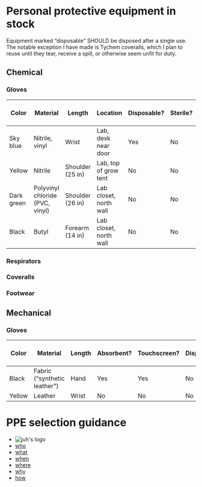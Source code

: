 <!DOCTYPE html>
<html xmlns="http://www.w3.org/1999/xhtml" lang="" xml:lang="">
	<head>
		<meta charset="utf-8" />
		<meta name="generator" content="pandoc" />
		<meta name="viewport" content="width=device-width, initial-scale=1.0, user-scalable=yes" />
										<title>PPE inventory | juh</title>
		<style>
			code{white-space: pre-wrap;}
span.smallcaps{font-variant: small-caps;}
div.columns{display: flex; gap: min(4vw, 1.5em);}
div.column{flex: auto; overflow-x: auto;}
div.hanging-indent{margin-left: 1.5em; text-indent: -1.5em;}
ul.task-list{list-style: none;}
ul.task-list li input[type="checkbox"] {
  width: 0.8em;
  margin: 0 0.8em 0.2em -1.6em;
  vertical-align: middle;
}
.display.math{display: block; text-align: center; margin: 0.5rem auto;}
		</style>
				<link rel="stylesheet" href="https://cdn.jtreed.org/css/core.css" />
				<link rel="stylesheet" href="/css/tweaks.css" />
								<!--[if lt IE 9]>
			<script src="//cdnjs.cloudflare.com/ajax/libs/html5shiv/3.7.3/html5shiv-printshiv.min.js"></script>
		<![endif]-->
		<script src=/js/motd-data.js></script>
<script src=https://cdn.jtreed.org/js/motd.js></script>
<link rel=icon href=https://cdn.jtreed.org/img/logo.svg />
<base href=/ />	</head>
	<body>
		<main>
									<!--header id="title-block-header">
				<h1 class="title">PPE inventory</h1>
																			</header-->
									<h1 id="personal-protective-equipment-in-stock">Personal protective equipment in stock</h1>
<p>Equipment marked “disposable” SHOULD be disposed after a single use. The notable exception I have made is Tychem coveralls, which I plan to reuse until they tear, receive a spill, or otherwise seem unfit for duty.</p>
<h2 id="chemical">Chemical</h2>
<h3 id="gloves">Gloves</h3>
<table style="width:100%;">
<colgroup>
<col style="width: 8%" />
<col style="width: 12%" />
<col style="width: 9%" />
<col style="width: 12%" />
<col style="width: 16%" />
<col style="width: 12%" />
<col style="width: 20%" />
<col style="width: 7%" />
</colgroup>
<thead>
<tr class="header">
<th>Color</th>
<th>Material</th>
<th>Length</th>
<th>Location</th>
<th>Disposable?</th>
<th>Sterile?</th>
<th>Qty pairs (est)</th>
<th>ASIN</th>
</tr>
</thead>
<tbody>
<tr class="odd">
<td>Sky blue</td>
<td>Nitrile, vinyl</td>
<td>Wrist</td>
<td>Lab, desk near door</td>
<td>Yes</td>
<td>No</td>
<td>20</td>
<td><a target=_blank href="https://amazon.com/dp/B08Y97C3WV">B08Y97C3WV</a></td>
</tr>
<tr class="even">
<td>Yellow</td>
<td>Nitrile</td>
<td>Shoulder (25 in)</td>
<td>Lab, top of grow tent</td>
<td>No</td>
<td>No</td>
<td>1</td>
<td><a target=_blank href="https://amazon.com/dp/B004A9KI7W">B004A9KI7W</a></td>
</tr>
<tr class="odd">
<td>Dark green</td>
<td>Polyvinyl chloride (PVC, vinyl)</td>
<td>Shoulder (26 in)</td>
<td>Lab closet, north wall</td>
<td>No</td>
<td>No</td>
<td>1</td>
<td><a target=_blank href="https://amazon.com/dp/B086W34VWR">B086W34VWR</a></td>
</tr>
<tr class="even">
<td>Black</td>
<td>Butyl</td>
<td>Forearm (14 in)</td>
<td>Lab closet, north wall</td>
<td>No</td>
<td>No</td>
<td>1</td>
<td><a target=_blank href="https://amazon.com/dp/B00MA47WVO">B00MA47WVO</a></td>
</tr>
</tbody>
</table>
<h3 id="respirators">Respirators</h3>
<h3 id="coveralls">Coveralls</h3>
<h3 id="footwear">Footwear</h3>
<h2 id="mechanical">Mechanical</h2>
<h3 id="gloves-1">Gloves</h3>
<table style="width:100%;">
<colgroup>
<col style="width: 7%" />
<col style="width: 10%" />
<col style="width: 8%" />
<col style="width: 12%" />
<col style="width: 14%" />
<col style="width: 13%" />
<col style="width: 10%" />
<col style="width: 17%" />
<col style="width: 6%" />
</colgroup>
<thead>
<tr class="header">
<th>Color</th>
<th>Material</th>
<th>Length</th>
<th>Absorbent?</th>
<th>Touchscreen?</th>
<th>Disposable?</th>
<th>Sterile?</th>
<th>Qty pairs (est)</th>
<th>ASIN</th>
</tr>
</thead>
<tbody>
<tr class="odd">
<td>Black</td>
<td>Fabric (“synthetic leather”)</td>
<td>Hand</td>
<td>Yes</td>
<td>Yes</td>
<td>No</td>
<td>No</td>
<td>2</td>
<td><a target=_blank href="https://amazon.com/dp/B0001VNZQO">B0001VNZQO</a></td>
</tr>
<tr class="even">
<td>Yellow</td>
<td>Leather</td>
<td>Wrist</td>
<td>No</td>
<td>No</td>
<td>No</td>
<td>No</td>
<td>1</td>
<td><a target=_blank href="https://amazon.com/dp/B01LPRWBW6">B01LPRWBW6</a></td>
</tr>
</tbody>
</table>
<h1 id="ppe-selection-guidance">PPE selection guidance</h1>
					<footer data-bonk-motd="getMotd()"></footer>
		</main>
		<nav>
	<ul>
		<li><img src="https://cdn.jtreed.org/img/logo.svg" alt="juh's logo" /></li>
		<li><a href="/">who</a></li>
		<li><a href="/projects.md">what</a></li>
		<li><a href="javascript:alert('the internet is a timeless place, and i move very slowly')">when</a></li>
		<li><a href="/places.md">where</a></li>
		<li><a href="/essays.md">why</a></li>
		<li><a href="/advice.md">how</a></li>
	</ul>
</nav>	</body>
</html>
